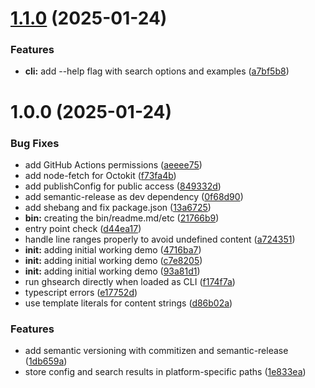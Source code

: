 # [1.1.0](https://github.com/johnlindquist/ghx/compare/v1.0.0...v1.1.0) (2025-01-24)


### Features

* **cli:** add --help flag with search options and examples ([a7bf5b8](https://github.com/johnlindquist/ghx/commit/a7bf5b8a45b90189a9e05bb31601d4fc8cf80a6c))

# 1.0.0 (2025-01-24)


### Bug Fixes

* add GitHub Actions permissions ([aeeee75](https://github.com/johnlindquist/ghx/commit/aeeee75d494ba2524762b188864148928d2da55f))
* add node-fetch for Octokit ([f73fa4b](https://github.com/johnlindquist/ghx/commit/f73fa4ba71c20104d2eb94b5a7e8c51082593e9d))
* add publishConfig for public access ([849332d](https://github.com/johnlindquist/ghx/commit/849332de220e8578df0625904bd2b38e8d310e26))
* add semantic-release as dev dependency ([0f68d90](https://github.com/johnlindquist/ghx/commit/0f68d905d62819b88027d50bfd62c7a6fbfe44b7))
* add shebang and fix package.json ([13a6725](https://github.com/johnlindquist/ghx/commit/13a6725f1a3514be645bc476fa625508fdd79be0))
* **bin:** creating the bin/readme.md/etc ([21766b9](https://github.com/johnlindquist/ghx/commit/21766b91f903823ae05e8c2dbd0cb115daad5a36))
* entry point check ([d44ea17](https://github.com/johnlindquist/ghx/commit/d44ea17528bc50b0d6fc9c9162a666593b724518))
* handle line ranges properly to avoid undefined content ([a724351](https://github.com/johnlindquist/ghx/commit/a7243518802bc78019b45218bd16cf819dcfd118))
* **init:** adding initial working demo ([4716ba7](https://github.com/johnlindquist/ghx/commit/4716ba79df359205e23566d36b6c1f4f9842c18a))
* **init:** adding initial working demo ([c7e8205](https://github.com/johnlindquist/ghx/commit/c7e8205deae228db0a73c3e6263749201b86cd1e))
* **init:** adding initial working demo ([93a81d1](https://github.com/johnlindquist/ghx/commit/93a81d1c025c2f32164215d8e4e3d5ef057c02f5))
* run ghsearch directly when loaded as CLI ([f174f7a](https://github.com/johnlindquist/ghx/commit/f174f7a7bfda65792a156121d0b062e359f892d8))
* typescript errors ([e17752d](https://github.com/johnlindquist/ghx/commit/e17752dbd5822613a6f63a269729a5aaec012ab7))
* use template literals for content strings ([d86b02a](https://github.com/johnlindquist/ghx/commit/d86b02aefd93da521c457cffe257a1bed71b3308))


### Features

* add semantic versioning with commitizen and semantic-release ([1db659a](https://github.com/johnlindquist/ghx/commit/1db659abca4e45252ba39d54fa9f9ffe176e82b1))
* store config and search results in platform-specific paths ([1e833ea](https://github.com/johnlindquist/ghx/commit/1e833ea7a28acfb12e67ba2309e289893b003949))
